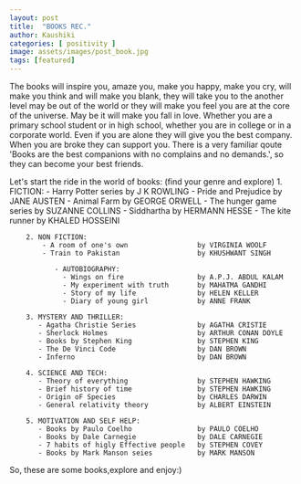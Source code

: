 ```yaml
---
layout: post
title:  "BOOKS REC."
author: Kaushiki
categories: [ positivity ]
image: assets/images/post_book.jpg
tags: [featured]
---
```


The books will inspire you, amaze you, make you happy, make you cry, will make you think and will make you blank, they will take you to the another level may be out of the world or they will make you feel you are at the core of the universe. May be it will make you fall in love.
 Whether you are a primary school student or in high school, whether you are in college or in a corporate  world. Even if you are alone they will give you the best company. When you are broke they can support you. There is a very familiar qoute 'Books are the best companions with no complains and no demands.', so they can become your best friends. 

 Let's start the ride in the world of books:
                             (find your genre and explore)
        1. FICTION: 
            - Harry Potter series                 by J K ROWLING
            - Pride and Prejudice                 by JANE AUSTEN
            - Animal Farm                         by GEORGE ORWELL
            - The hunger game series              by SUZANNE COLLINS
            - Siddhartha                          by HERMANN HESSE
            - The kite runner                     by KHALED HOSSEINI

        2. NON FICTION:
            - A room of one's own                 by VIRGINIA WOOLF
            - Train to Pakistan                   by KHUSHWANT SINGH

               - AUTOBIOGRAPHY:
                 - Wings on fire                  by A.P.J. ABDUL KALAM
                 - My experiment with truth       by MAHATMA GANDHI
                 - Story of my life               by HELEN KELLER
                 - Diary of young girl            by ANNE FRANK

        3. MYSTERY AND THRILLER:
           - Agatha Christie Series               by AGATHA CRISTIE
           - Sherlock Holmes                      by ARTHUR CONAN DOYLE
           - Books by Stephen King                by STEPHEN KING
           - The De Vinci Code                    by DAN BROWN
           - Inferno                              by DAN BROWN

        4. SCIENCE AND TECH:
           - Theory of everything                 by STEPHEN HAWKING
           - Brief history of time                by STEPHEN HAWKING
           - Origin oF Species                    by CHARLES DARWIN
           - General relativity theory            by ALBERT EINSTEIN

        5. MOTIVATION AND SELF HELP:
           - Books by Paulo Coelho                by PAULO COELHO
           - Books by Dale Carnegie               by DALE CARNEGIE
           - 7 habits of higly Effective people   by STEPHEN COVEY
           - Books by Mark Manson seies           by MARK MANSON

 So, these are some books,explore and enjoy:)         
               